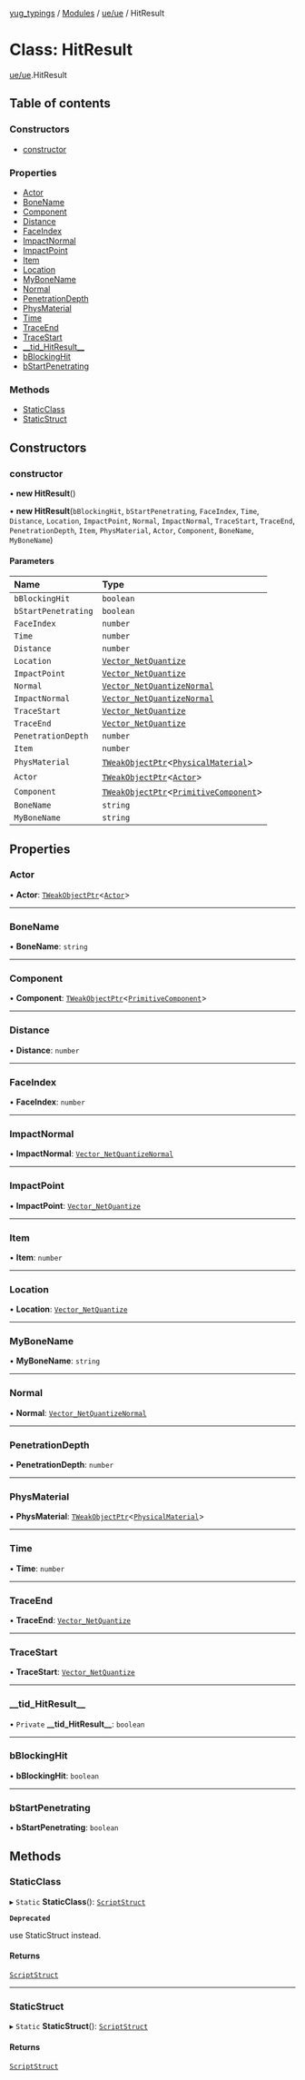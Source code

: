 [yug_typings](../README.md) / [Modules](../modules.md) / [ue/ue](../modules/ue_ue.md) / HitResult

# Class: HitResult

[ue/ue](../modules/ue_ue.md).HitResult

## Table of contents

### Constructors

- [constructor](ue_ue.HitResult.md#constructor)

### Properties

- [Actor](ue_ue.HitResult.md#actor)
- [BoneName](ue_ue.HitResult.md#bonename)
- [Component](ue_ue.HitResult.md#component)
- [Distance](ue_ue.HitResult.md#distance)
- [FaceIndex](ue_ue.HitResult.md#faceindex)
- [ImpactNormal](ue_ue.HitResult.md#impactnormal)
- [ImpactPoint](ue_ue.HitResult.md#impactpoint)
- [Item](ue_ue.HitResult.md#item)
- [Location](ue_ue.HitResult.md#location)
- [MyBoneName](ue_ue.HitResult.md#mybonename)
- [Normal](ue_ue.HitResult.md#normal)
- [PenetrationDepth](ue_ue.HitResult.md#penetrationdepth)
- [PhysMaterial](ue_ue.HitResult.md#physmaterial)
- [Time](ue_ue.HitResult.md#time)
- [TraceEnd](ue_ue.HitResult.md#traceend)
- [TraceStart](ue_ue.HitResult.md#tracestart)
- [\_\_tid\_HitResult\_\_](ue_ue.HitResult.md#__tid_hitresult__)
- [bBlockingHit](ue_ue.HitResult.md#bblockinghit)
- [bStartPenetrating](ue_ue.HitResult.md#bstartpenetrating)

### Methods

- [StaticClass](ue_ue.HitResult.md#staticclass)
- [StaticStruct](ue_ue.HitResult.md#staticstruct)

## Constructors

### constructor

• **new HitResult**()

• **new HitResult**(`bBlockingHit`, `bStartPenetrating`, `FaceIndex`, `Time`, `Distance`, `Location`, `ImpactPoint`, `Normal`, `ImpactNormal`, `TraceStart`, `TraceEnd`, `PenetrationDepth`, `Item`, `PhysMaterial`, `Actor`, `Component`, `BoneName`, `MyBoneName`)

#### Parameters

| Name | Type |
| :------ | :------ |
| `bBlockingHit` | `boolean` |
| `bStartPenetrating` | `boolean` |
| `FaceIndex` | `number` |
| `Time` | `number` |
| `Distance` | `number` |
| `Location` | [`Vector_NetQuantize`](ue_ue.Vector_NetQuantize.md) |
| `ImpactPoint` | [`Vector_NetQuantize`](ue_ue.Vector_NetQuantize.md) |
| `Normal` | [`Vector_NetQuantizeNormal`](ue_ue.Vector_NetQuantizeNormal.md) |
| `ImpactNormal` | [`Vector_NetQuantizeNormal`](ue_ue.Vector_NetQuantizeNormal.md) |
| `TraceStart` | [`Vector_NetQuantize`](ue_ue.Vector_NetQuantize.md) |
| `TraceEnd` | [`Vector_NetQuantize`](ue_ue.Vector_NetQuantize.md) |
| `PenetrationDepth` | `number` |
| `Item` | `number` |
| `PhysMaterial` | [`TWeakObjectPtr`](../modules/ue_puerts.md#tweakobjectptr)<[`PhysicalMaterial`](ue_ue.PhysicalMaterial.md)\> |
| `Actor` | [`TWeakObjectPtr`](../modules/ue_puerts.md#tweakobjectptr)<[`Actor`](ue_ue.Actor.md)\> |
| `Component` | [`TWeakObjectPtr`](../modules/ue_puerts.md#tweakobjectptr)<[`PrimitiveComponent`](ue_ue.PrimitiveComponent.md)\> |
| `BoneName` | `string` |
| `MyBoneName` | `string` |

## Properties

### Actor

• **Actor**: [`TWeakObjectPtr`](../modules/ue_puerts.md#tweakobjectptr)<[`Actor`](ue_ue.Actor.md)\>

___

### BoneName

• **BoneName**: `string`

___

### Component

• **Component**: [`TWeakObjectPtr`](../modules/ue_puerts.md#tweakobjectptr)<[`PrimitiveComponent`](ue_ue.PrimitiveComponent.md)\>

___

### Distance

• **Distance**: `number`

___

### FaceIndex

• **FaceIndex**: `number`

___

### ImpactNormal

• **ImpactNormal**: [`Vector_NetQuantizeNormal`](ue_ue.Vector_NetQuantizeNormal.md)

___

### ImpactPoint

• **ImpactPoint**: [`Vector_NetQuantize`](ue_ue.Vector_NetQuantize.md)

___

### Item

• **Item**: `number`

___

### Location

• **Location**: [`Vector_NetQuantize`](ue_ue.Vector_NetQuantize.md)

___

### MyBoneName

• **MyBoneName**: `string`

___

### Normal

• **Normal**: [`Vector_NetQuantizeNormal`](ue_ue.Vector_NetQuantizeNormal.md)

___

### PenetrationDepth

• **PenetrationDepth**: `number`

___

### PhysMaterial

• **PhysMaterial**: [`TWeakObjectPtr`](../modules/ue_puerts.md#tweakobjectptr)<[`PhysicalMaterial`](ue_ue.PhysicalMaterial.md)\>

___

### Time

• **Time**: `number`

___

### TraceEnd

• **TraceEnd**: [`Vector_NetQuantize`](ue_ue.Vector_NetQuantize.md)

___

### TraceStart

• **TraceStart**: [`Vector_NetQuantize`](ue_ue.Vector_NetQuantize.md)

___

### \_\_tid\_HitResult\_\_

• `Private` **\_\_tid\_HitResult\_\_**: `boolean`

___

### bBlockingHit

• **bBlockingHit**: `boolean`

___

### bStartPenetrating

• **bStartPenetrating**: `boolean`

## Methods

### StaticClass

▸ `Static` **StaticClass**(): [`ScriptStruct`](ue_ue.ScriptStruct.md)

**`Deprecated`**

use StaticStruct instead.

#### Returns

[`ScriptStruct`](ue_ue.ScriptStruct.md)

___

### StaticStruct

▸ `Static` **StaticStruct**(): [`ScriptStruct`](ue_ue.ScriptStruct.md)

#### Returns

[`ScriptStruct`](ue_ue.ScriptStruct.md)

